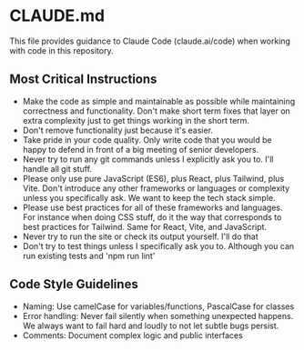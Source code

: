 # CLAUDE.md

This file provides guidance to Claude Code (claude.ai/code) when working with code in this repository.

## Most Critical Instructions

- Make the code as simple and maintainable as possible while maintaining correctness and functionality. Don't make short term fixes that layer on extra complexity just to get things working in the short term.
- Don't remove functionality just because it's easier.
- Take pride in your code quality. Only write code that you would be happy to defend in front of a big meeting of senior developers.
- Never try to run any git commands unless I explicitly ask you to. I'll handle all git stuff.
- Please only use pure JavaScript (ES6), plus React, plus Tailwind, plus Vite. Don't introduce any other frameworks or languages or complexity unless you specifically ask. We want to keep the tech stack simple.
- Please use best practices for all of these frameworks and languages. For instance when doing CSS stuff, do it the way that corresponds to best practices for Tailwind. Same for React, Vite, and JavaScript.
- Never try to run the site or check its output yourself. I'll do that
- Don't try to test things unless I specifically ask you to. Although you can run existing tests and 'npm run lint'

## Code Style Guidelines

- Naming: Use camelCase for variables/functions, PascalCase for classes
- Error handling: Never fail silently when something unexpected happens. We always want to fail hard and loudly to not let subtle bugs persist.
- Comments: Document complex logic and public interfaces
